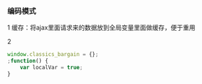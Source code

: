 ### 编码模式

1 缓存：将ajax里面请求来的数据放到全局变量里面做缓存，便于重用

2 

```js
window.classics_bargain = {};
;function() {
    var localVar = true;
}
```



